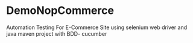 # DemoNopCommerce
Automation Testing For E-Commerce Site using selenium web driver and java maven project with BDD- cucumber
